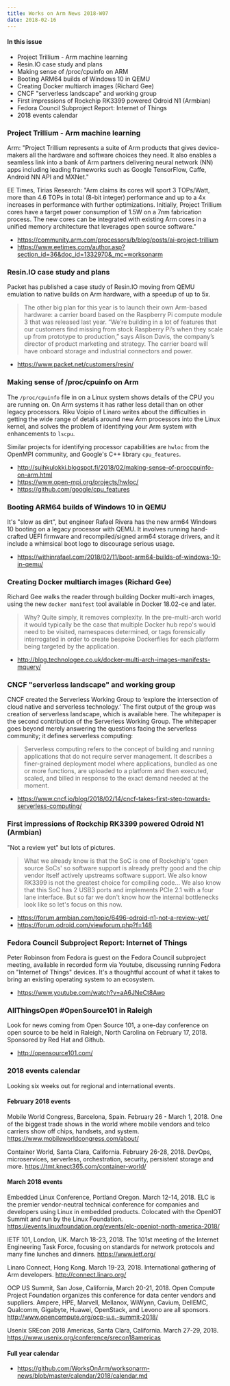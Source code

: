 ```yaml
---
title: Works on Arm News 2018-W07
date: 2018-02-16
---
```


#### In this issue

* Project Trillium - Arm machine learning
* Resin.IO case study and plans
* Making sense of /proc/cpuinfo on ARM
* Booting ARM64 builds of Windows 10 in QEMU
* Creating Docker multiarch images (Richard Gee)
* CNCF "serverless landscape" and working group
* First impressions of Rockchip RK3399 powered Odroid N1 (Armbian)
* Fedora Council Subproject Report: Internet of Things
* 2018 events calendar

### Project Trillium - Arm machine learning

Arm: "Project Trillium represents a suite of Arm products that gives
device-makers all the hardware and software choices they need. It
also enables a seamless link into a bank of Arm partners delivering
neural network (NN) apps including leading frameworks such as Google
TensorFlow, Caffe, Android NN API and MXNet."

EE Times, Tirias Research: "Arm claims its cores will sport 3
TOPs/Watt, more than 4.6 TOPs in total (8-bit integer) performance
and up to a 4x increases in performance with further optimizations.
Initially, Project Trillium cores have a target power consumption
of 1.5W on a 7nm fabrication process. The new cores can be integrated
with existing Arm cores in a unified memory architecture that
leverages open source software."

* https://community.arm.com/processors/b/blog/posts/ai-project-trillium
* https://www.eetimes.com/author.asp?section_id=36&doc_id=1332970&_mc=worksonarm

### Resin.IO case study and plans

Packet has published a case study of Resin.IO moving from QEMU emulation to
native builds on Arm hardware, with a speedup of up to 5x.

> The other big plan for this year is to launch their own Arm-based
hardware: a carrier board based on the Raspberry Pi compute module
3 that was released last year. “We’re building in a lot of features
that our customers find missing from stock Raspberry Pi’s when they
scale up from prototype to production,” says Alison Davis, the
company’s director of product marketing and strategy.  The carrier
board will have onboard storage and industrial connectors and power.

* https://www.packet.net/customers/resin/

### Making sense of /proc/cpuinfo on Arm

The `/proc/cpuinfo` file in on a Linux system shows details of the
CPU you are running on. On Arm systems it has rather less detail than
on other legacy processors. Riku Voipio of Linaro writes about the
difficulties in getting the wide range of details around new Arm
processors into the Linux kernel, and solves the problem of identifying
your Arm system with enhancements to `lscpu`.

Similar projects for identifying processor capabilities are `hwloc` from
the OpenMPI community, and Google's C++ library `cpu_features`.

* http://suihkulokki.blogspot.fi/2018/02/making-sense-of-proccpuinfo-on-arm.html
* https://www.open-mpi.org/projects/hwloc/
* https://github.com/google/cpu_features

### Booting ARM64 builds of Windows 10 in QEMU

It's "slow as dirt", but engineer Rafael Rivera has the new arm64 Windows 10 
booting on a legacy processor with QEMU. It involves running
hand-crafted UEFI firmware and recompiled/signed arm64 storage drivers,
and it include a whimsical boot logo to discourage serious usage.

* https://withinrafael.com/2018/02/11/boot-arm64-builds-of-windows-10-in-qemu/

### Creating Docker multiarch images (Richard Gee)

Richard Gee walks the reader through building Docker multi-arch images,
using the new `docker manifest` tool available in Docker 18.02-ce and
later.

> Why? Quite simply, it removes complexity. In the pre-multi-arch
world it would typically be the case that multiple Docker hub repo's
would need to be visited, namespaces determined, or tags forensically
interrogated in order to create bespoke Dockerfiles for each platform
being targeted by the application.

* http://blog.technologee.co.uk/docker-multi-arch-images-manifests-mquery/

### CNCF "serverless landscape" and working group

CNCF created the Serverless Working Group to ‘explore the intersection
of cloud native and serverless technology.’ The first output of the
group was creation of serverless landscape, which is available here.
The whitepaper is the second contribution of the Serverless Working
Group. The whitepaper goes beyond merely answering the questions
facing the serverless community; it defines serverless computing:

> Serverless computing refers to the concept of building and running
applications that do not require server management. It describes a
finer-grained deployment model where applications, bundled as one
or more functions, are uploaded to a platform and then executed,
scaled, and billed in response to the exact demand needed at the
moment.

* https://www.cncf.io/blog/2018/02/14/cncf-takes-first-step-towards-serverless-computing/

### First impressions of Rockchip RK3399 powered Odroid N1 (Armbian)

"Not a review yet" but lots of pictures.

> What we already know is that the SoC is one of Rockchip's 'open
source SoCs' so software support is already pretty good and the
chip vendor itself actively upstreams software support. We also
know RK3399 is not the greatest choice for compiling code...
We also know that this SoC has 2 USB3 ports and implements PCIe 2.1
with a four lane interface. But so far we don't know how the internal
bottlenecks look like so let's focus on this now.

* https://forum.armbian.com/topic/6496-odroid-n1-not-a-review-yet/
* https://forum.odroid.com/viewforum.php?f=148

### Fedora Council Subproject Report: Internet of Things

Peter Robinson from Fedora is guest on the Fedora Council
subproject meeting, available in recorded form via Youtube,
discussing running Fedora on "Internet of Things" devices.
It's a thoughtful account of what it takes to bring an existing
operating system to an ecosystem.

* https://www.youtube.com/watch?v=aA6JNeCt8Awo

### AllThingsOpen #OpenSource101 in Raleigh

Look for news coming from Open Source 101, a one-day conference
on open source to be held in Raleigh, North Carolina on February 17, 2018.
Sponsored by Red Hat and Github.

* http://opensource101.com/

### 2018 events calendar

Looking six weeks out for regional and international events.

#### February 2018 events

Mobile World Congress, Barcelona, Spain. February 26 - March 1,
2018. One of the biggest trade shows in the world where mobile
vendors and telco carriers show off chips, handsets, and system.
https://www.mobileworldcongress.com/about/

Container World, Santa Clara, California. February 26-28, 2018.
DevOps, microservices, serverless, orchestration, security, persistent
storage and more.  https://tmt.knect365.com/container-world/

#### March 2018 events 

Embedded Linux Conference, Portland Oregon. March 12-14, 2018.  ELC
is the premier vendor-neutral technical conference for companies
and developers using Linux in embedded products. Colocated with
the OpenIOT Summit and run by the Linux Foundation.
https://events.linuxfoundation.org/events/elc-openiot-north-america-2018/

IETF 101, London, UK. March 18-23, 2018.  The 101st meeting of the
Internet Engineering Task Force, focusing on standards for network
protocols and many fine lunches and dinners.  https://www.ietf.org/

Linaro Connect, Hong Kong. March 19-23, 2018.  International gathering
of Arm developers.  http://connect.linaro.org/

OCP US Summit, San Jose, California, March 20-21, 2018.  Open Compute
Project Foundation organizes this conference for data center vendors
and suppliers. Ampere, HPE, Marvell, Mellanox, WiWynn, Cavium,
DellEMC, Qualcomm, Gigabyte, Huawei, OpenStack, and Levono are all
sponsors.  http://www.opencompute.org/ocp-u.s.-summit-2018/

Usenix SREcon 2018 Americas, Santa Clara, California. March 27-29, 2018. https://www.usenix.org/conference/srecon18americas

#### Full year calendar

* https://github.com/WorksOnArm/worksonarm-news/blob/master/calendar/2018/calendar.md 
